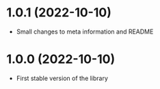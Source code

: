 # 1.0.1 (2022-10-10)
- Small changes to meta information and README

# 1.0.0 (2022-10-10)
- First stable version of the library